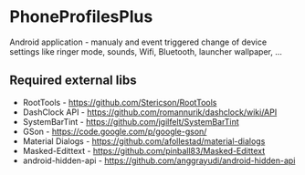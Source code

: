 PhoneProfilesPlus
=================

Android application - manualy and event triggered change of device settings like ringer mode, sounds, Wifi, Bluetooth, launcher wallpaper, ...

Required external libs
----------------------

- RootTools - https://github.com/Stericson/RootTools
- DashClock API - https://github.com/romannurik/dashclock/wiki/API
- SystemBarTint - https://github.com/jgilfelt/SystemBarTint
- GSon - https://code.google.com/p/google-gson/
- Material Dialogs - https://github.com/afollestad/material-dialogs
- Masked-Edittext - https://github.com/pinball83/Masked-Edittext
- android-hidden-api - https://github.com/anggrayudi/android-hidden-api

